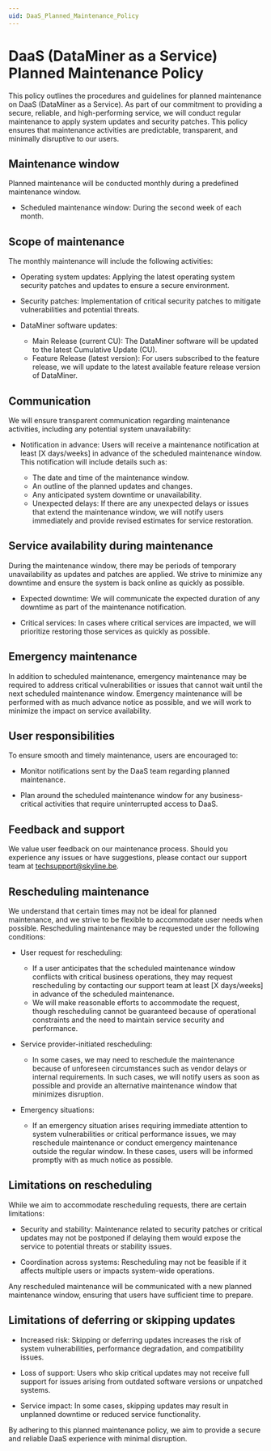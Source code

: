 ```yaml
---
uid: DaaS_Planned_Maintenance_Policy
---
```


# DaaS (DataMiner as a Service) Planned Maintenance Policy

This policy outlines the procedures and guidelines for planned maintenance on DaaS (DataMiner as a Service). As part of our commitment to providing a secure, reliable, and high-performing service, we will conduct regular maintenance to apply system updates and security patches. This policy ensures that maintenance activities are predictable, transparent, and minimally disruptive to our users.

## Maintenance window

Planned maintenance will be conducted monthly during a predefined maintenance window.

- Scheduled maintenance window: During the second week of each month.

## Scope of maintenance

The monthly maintenance will include the following activities:

- Operating system updates: Applying the latest operating system security patches and updates to ensure a secure environment.

- Security patches: Implementation of critical security patches to mitigate vulnerabilities and potential threats.

- DataMiner software updates:

  - Main Release (current CU): The DataMiner software will be updated to the latest Cumulative Update (CU).
  - Feature Release (latest version): For users subscribed to the feature release, we will update to the latest available feature release version of DataMiner.

## Communication

We will ensure transparent communication regarding maintenance activities, including any potential system unavailability:

- Notification in advance: Users will receive a maintenance notification at least [X days/weeks] in advance of the scheduled maintenance window. This notification will include details such as:

  - The date and time of the maintenance window.
  - An outline of the planned updates and changes.
  - Any anticipated system downtime or unavailability.
  - Unexpected delays: If there are any unexpected delays or issues that extend the maintenance window, we will notify users immediately and provide revised estimates for service restoration.

## Service availability during maintenance

During the maintenance window, there may be periods of temporary unavailability as updates and patches are applied. We strive to minimize any downtime and ensure the system is back online as quickly as possible.

- Expected downtime: We will communicate the expected duration of any downtime as part of the maintenance notification.

- Critical services: In cases where critical services are impacted, we will prioritize restoring those services as quickly as possible.

## Emergency maintenance

In addition to scheduled maintenance, emergency maintenance may be required to address critical vulnerabilities or issues that cannot wait until the next scheduled maintenance window. Emergency maintenance will be performed with as much advance notice as possible, and we will work to minimize the impact on service availability.

## User responsibilities

To ensure smooth and timely maintenance, users are encouraged to:

- Monitor notifications sent by the DaaS team regarding planned maintenance.

- Plan around the scheduled maintenance window for any business-critical activities that require uninterrupted access to DaaS.

## Feedback and support

We value user feedback on our maintenance process. Should you experience any issues or have suggestions, please contact our support team at <techsupport@skyline.be>.

## Rescheduling maintenance

We understand that certain times may not be ideal for planned maintenance, and we strive to be flexible to accommodate user needs when possible. Rescheduling maintenance may be requested under the following conditions:

- User request for rescheduling:

  - If a user anticipates that the scheduled maintenance window conflicts with critical business operations, they may request rescheduling by contacting our support team at least [X days/weeks] in advance of the scheduled maintenance.
  - We will make reasonable efforts to accommodate the request, though rescheduling cannot be guaranteed because of operational constraints and the need to maintain service security and performance.

- Service provider-initiated rescheduling:

  - In some cases, we may need to reschedule the maintenance because of unforeseen circumstances such as vendor delays or internal requirements. In such cases, we will notify users as soon as possible and provide an alternative maintenance window that minimizes disruption.

- Emergency situations:

  - If an emergency situation arises requiring immediate attention to system vulnerabilities or critical performance issues, we may reschedule maintenance or conduct emergency maintenance outside the regular window. In these cases, users will be informed promptly with as much notice as possible.

## Limitations on rescheduling

While we aim to accommodate rescheduling requests, there are certain limitations:

- Security and stability: Maintenance related to security patches or critical updates may not be postponed if delaying them would expose the service to potential threats or stability issues.

- Coordination across systems: Rescheduling may not be feasible if it affects multiple users or impacts system-wide operations.

Any rescheduled maintenance will be communicated with a new planned maintenance window, ensuring that users have sufficient time to prepare.

## Limitations of deferring or skipping updates

- Increased risk: Skipping or deferring updates increases the risk of system vulnerabilities, performance degradation, and compatibility issues.

- Loss of support: Users who skip critical updates may not receive full support for issues arising from outdated software versions or unpatched systems.

- Service impact: In some cases, skipping updates may result in unplanned downtime or reduced service functionality.

By adhering to this planned maintenance policy, we aim to provide a secure and reliable DaaS experience with minimal disruption.
